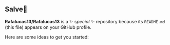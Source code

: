 ## Salve👋


**Rafalucas13/Rafalucas13** is a ✨ _special_ ✨ repository because its `README.md` (this file) appears on your GitHub profile.

Here are some ideas to get you started:


